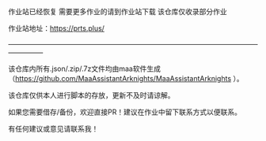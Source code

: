 
作业站已经恢复 需要更多作业的请到作业站下载 该仓库仅收录部分作业

作业站地址：https://prts.plus/

—————————————————————————————————————————

该仓库内所有.json/.zip/.7z文件均由maa软件生成（https://github.com/MaaAssistantArknights/MaaAssistantArknights ）。

该仓库仅供本人进行脚本的存放，更新不及时请谅解。

如果您需要借存/备份，欢迎直接PR！建议在作业中留下联系方式以便联系。

有任何建议或意见请联系我！
